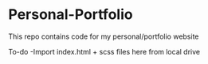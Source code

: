 # Personal-Portfolio
This repo contains code for my personal/portfolio website


To-do
-Import index.html + scss files here from local drive
